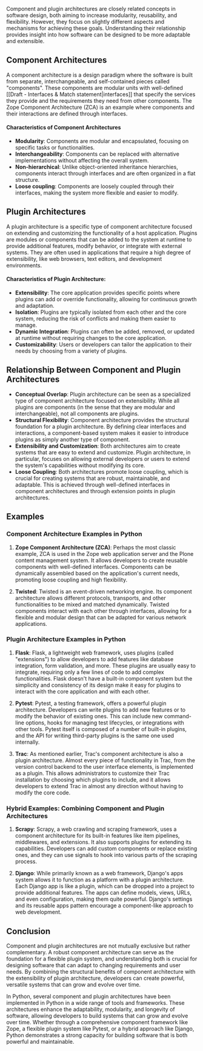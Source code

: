 Component and plugin architectures are closely related concepts in software design, both aiming to increase modularity, reusability, and flexibility. However, they focus on slightly different aspects and mechanisms for achieving these goals. Understanding their relationship provides insight into how software can be designed to be more adaptable and extensible.

## Component Architectures

A component architecture is a design paradigm where the software is built from separate, interchangeable, and self-contained pieces called "components". These components are modular units with well-defined [[Draft - Interfaces & Match statement|interfaces]] that specify the services they provide and the requirements they need from other components. The Zope Component Architecture (ZCA) is an example where components and their interactions are defined through interfaces.

#### Characteristics of Component Architectures

- **Modularity**: Components are modular and encapsulated, focusing on specific tasks or functionalities.
- **Interchangeability**: Components can be replaced with alternative implementations without affecting the overall system.
- **Non-hierarchical**: Unlike object-oriented inheritance hierarchies, components interact through interfaces and are often organized in a flat structure.
- **Loose coupling**: Components are loosely coupled through their interfaces, making the system more flexible and easier to modify.

## Plugin Architectures

A plugin architecture is a specific type of component architecture focused on extending and customizing the functionality of a host application. Plugins are modules or components that can be added to the system at runtime to provide additional features, modify behavior, or integrate with external systems. They are often used in applications that require a high degree of extensibility, like web browsers, text editors, and development environments.

#### Characteristics of Plugin Architecture:

- **Extensibility**: The core application provides specific points where plugins can add or override functionality, allowing for continuous growth and adaptation.
- **Isolation**: Plugins are typically isolated from each other and the core system, reducing the risk of conflicts and making them easier to manage.
- **Dynamic Integration**: Plugins can often be added, removed, or updated at runtime without requiring changes to the core application.
- **Customizability**: Users or developers can tailor the application to their needs by choosing from a variety of plugins.

## Relationship Between Component and Plugin Architectures

- **Conceptual Overlap**: Plugin architecture can be seen as a specialized type of component architecture focused on extensibility. While all plugins are components (in the sense that they are modular and interchangeable), not all components are plugins.
- **Structural Flexibility**: Component architecture provides the structural foundation for a plugin architecture. By defining clear interfaces and interactions, a component-based system makes it easier to introduce plugins as simply another type of component.
- **Extensibility and Customization**: Both architectures aim to create systems that are easy to extend and customize. Plugin architecture, in particular, focuses on allowing external developers or users to extend the system's capabilities without modifying its core.
- **Loose Coupling**: Both architectures promote loose coupling, which is crucial for creating systems that are robust, maintainable, and adaptable. This is achieved through well-defined interfaces in component architectures and through extension points in plugin architectures.

## Examples

### Component Architecture Examples in Python

1. **Zope Component Architecture (ZCA)**: Perhaps the most classic example, ZCA is used in the Zope web application server and the Plone content management system. It allows developers to create reusable components with well-defined interfaces. Components can be dynamically assembled based on the application's current needs, promoting loose coupling and high flexibility.

1. **Twisted**: Twisted is an event-driven networking engine. Its component architecture allows different protocols, transports, and other functionalities to be mixed and matched dynamically. Twisted components interact with each other through interfaces, allowing for a flexible and modular design that can be adapted for various network applications.

### Plugin Architecture Examples in Python

1. **Flask**: Flask, a lightweight web framework, uses plugins (called "extensions") to allow developers to add features like database integration, form validation, and more. These plugins are usually easy to integrate, requiring only a few lines of code to add complex functionalities. Flask doesn't have a built-in component system but the simplicity and consistency of its design make it easy for plugins to interact with the core application and with each other.

1. **Pytest**: Pytest, a testing framework, offers a powerful plugin architecture. Developers can write plugins to add new features or to modify the behavior of existing ones. This can include new command-line options, hooks for managing test lifecycles, or integrations with other tools. Pytest itself is composed of a number of built-in plugins, and the API for writing third-party plugins is the same one used internally.

1. **Trac**: As mentioned earlier, Trac's component architecture is also a plugin architecture. Almost every piece of functionality in Trac, from the version control backend to the user interface elements, is implemented as a plugin. This allows administrators to customize their Trac installation by choosing which plugins to include, and it allows developers to extend Trac in almost any direction without having to modify the core code.

### Hybrid Examples: Combining Component and Plugin Architectures

1. **Scrapy**: Scrapy, a web crawling and scraping framework, uses a component architecture for its built-in features like item pipelines, middlewares, and extensions. It also supports plugins for extending its capabilities. Developers can add custom components or replace existing ones, and they can use signals to hook into various parts of the scraping process.

1. **Django**: While primarily known as a web framework, Django's apps system allows it to function as a platform with a plugin architecture. Each Django app is like a plugin, which can be dropped into a project to provide additional features. The apps can define models, views, URLs, and even configuration, making them quite powerful. Django's settings and its reusable apps pattern encourage a component-like approach to web development.

## Conclusion

Component and plugin architectures are not mutually exclusive but rather complementary. A robust component architecture can serve as the foundation for a flexible plugin system, and understanding both is crucial for designing software that can adapt to changing requirements and user needs. By combining the structural benefits of component architecture with the extensibility of plugin architecture, developers can create powerful, versatile systems that can grow and evolve over time.

In Python, several component and plugin architectures have been implemented in Python in a wide range of tools and frameworks. These architectures enhance the adaptability, modularity, and longevity of software, allowing developers to build systems that can grow and evolve over time. Whether through a comprehensive component framework like Zope, a flexible plugin system like Pytest, or a hybrid approach like Django, Python demonstrates a strong capacity for building software that is both powerful and maintainable.
